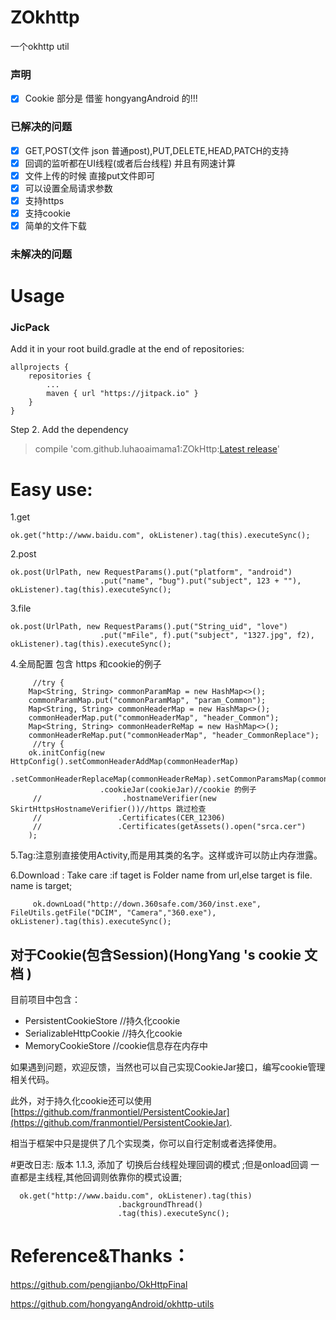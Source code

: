 # ZOkhttp

一个okhttp util

### 声明
- [x] Cookie 部分是 借鉴  hongyangAndroid 的!!!

### 已解决的问题
- [x] GET,POST(文件 json 普通post),PUT,DELETE,HEAD,PATCH的支持
- [x] 回调的监听都在UI线程(或者后台线程) 并且有网速计算
- [x] 文件上传的时候 直接put文件即可
- [x] 可以设置全局请求参数
- [x] 支持https
- [x] 支持cookie
- [x] 简单的文件下载

### 未解决的问题

# Usage


### JicPack
Add it in your root build.gradle at the end of repositories:

	allprojects {
		repositories {
			...
			maven { url "https://jitpack.io" }
		}
	}
Step 2. Add the dependency

> compile 'com.github.luhaoaimama1:ZOkHttp:[Latest release](https://github.com/luhaoaimama1/ZOkHttp/releases)'
    
# Easy use:
1.get
  
    ok.get("http://www.baidu.com", okListener).tag(this).executeSync();

2.post

    ok.post(UrlPath, new RequestParams().put("platform", "android")
                        .put("name", "bug").put("subject", 123 + ""), okListener).tag(this).executeSync();
3.file

    ok.post(UrlPath, new RequestParams().put("String_uid", "love")
                        .put("mFile", f).put("subject", "1327.jpg", f2), okListener).tag(this).executeSync();

4.全局配置  包含 https  和cookie的例子
      
         //try {
        Map<String, String> commonParamMap = new HashMap<>();
        commonParamMap.put("commonParamMap", "param_Common");
        Map<String, String> commonHeaderMap = new HashMap<>();
        commonHeaderMap.put("commonHeaderMap", "header_Common");
        Map<String, String> commonHeaderReMap = new HashMap<>();
        commonHeaderReMap.put("commonHeaderMap", "header_CommonReplace");
         //try {
        ok.initConfig(new HttpConfig().setCommonHeaderAddMap(commonHeaderMap)
                        .setCommonHeaderReplaceMap(commonHeaderReMap).setCommonParamsMap(commonParamMap)
                        .cookieJar(cookieJar)//cookie 的例子
         //                  .hostnameVerifier(new SkirtHttpsHostnameVerifier())//https 跳过检查
         //					.Certificates(CER_12306)
         //					.Certificates(getAssets().open("srca.cer")
        );

5.Tag:注意别直接使用Activity,而是用其类的名字。这样或许可以防止内存泄露。

6.Download : Take care :if taget is Folder name  from url,else  target is file. name is target;

         ok.downLoad("http://down.360safe.com/360/inst.exe", FileUtils.getFile("DCIM", "Camera","360.exe"), okListener).tag(this).executeSync();

## 对于Cookie(包含Session)(HongYang 's cookie 文档 )

目前项目中包含：

* PersistentCookieStore //持久化cookie
* SerializableHttpCookie //持久化cookie
* MemoryCookieStore //cookie信息存在内存中

如果遇到问题，欢迎反馈，当然也可以自己实现CookieJar接口，编写cookie管理相关代码。

此外，对于持久化cookie还可以使用[https://github.com/franmontiel/PersistentCookieJar](https://github.com/franmontiel/PersistentCookieJar).

相当于框架中只是提供了几个实现类，你可以自行定制或者选择使用。

#更改日志:
版本 1.1.3, 添加了 切换后台线程处理回调的模式 ;但是onload回调 一直都是主线程,其他回调则依靠你的模式设置;

      ok.get("http://www.baidu.com", okListener).tag(this)
                            .backgroundThread()
                            .tag(this).executeSync();

# Reference&Thanks：

https://github.com/pengjianbo/OkHttpFinal

https://github.com/hongyangAndroid/okhttp-utils